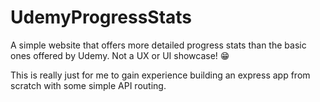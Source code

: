 # UdemyProgressStats
A simple website that offers more detailed progress stats than the basic ones offered by Udemy. Not a UX or UI showcase! 😁

This is really just for me to gain experience building an express app from scratch with some simple API routing.
